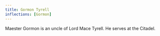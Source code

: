 ```yaml
---
title: Gormon Tyrell
inflections: [Gormon]
---
```


Maester Gormon is an uncle of Lord Mace Tyrell. He serves at the Citadel.


